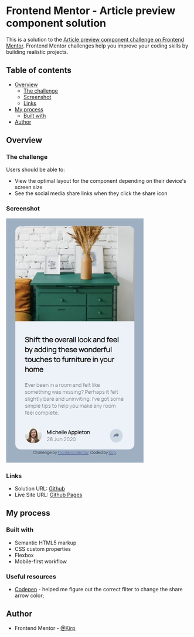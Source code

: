 # Frontend Mentor - Article preview component solution

This is a solution to the [Article preview component challenge on Frontend Mentor](https://www.frontendmentor.io/challenges/article-preview-component-dYBN_pYFT). Frontend Mentor challenges help you improve your coding skills by building realistic projects. 

## Table of contents

- [Overview](#overview)
  - [The challenge](#the-challenge)
  - [Screenshot](#screenshot)
  - [Links](#links)
- [My process](#my-process)
  - [Built with](#built-with)
- [Author](#author)

## Overview

### The challenge

Users should be able to:

- View the optimal layout for the component depending on their device's screen size
- See the social media share links when they click the share icon

### Screenshot

![](./images/screenshot.jpeg)

### Links

- Solution URL: [Github](https://github.com/Kirp/article-preview-component-solution)
- Live Site URL: [Github Pages](https://kirp.github.io/article-preview-component-solution/)

## My process

### Built with

- Semantic HTML5 markup
- CSS custom properties
- Flexbox
- Mobile-first workflow

### Useful resources

- [Codepen](https://codepen.io/sosuke/pen/Pjoqqp) - helped me figure out the correct filter to change the share arrow color;

## Author

- Frontend Mentor - [@Kirp](https://www.frontendmentor.io/profile/Kirp)
